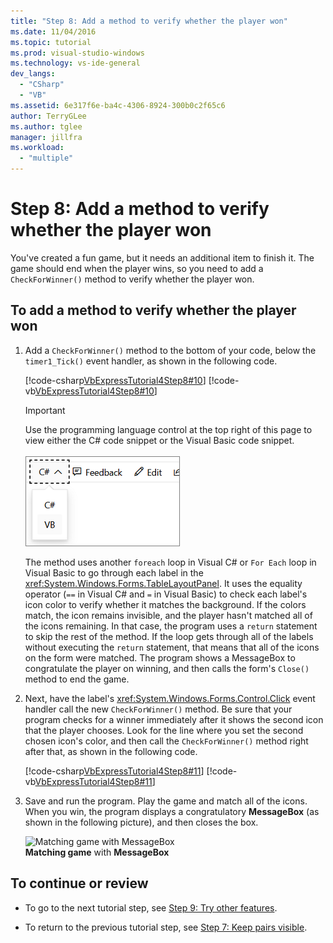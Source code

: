 ```yaml
---
title: "Step 8: Add a method to verify whether the player won"
ms.date: 11/04/2016
ms.topic: tutorial
ms.prod: visual-studio-windows
ms.technology: vs-ide-general
dev_langs: 
  - "CSharp"
  - "VB"
ms.assetid: 6e317f6e-ba4c-4306-8924-300b0c2f65c6
author: TerryGLee
ms.author: tglee
manager: jillfra
ms.workload:
  - "multiple"
---
```

# Step 8: Add a method to verify whether the player won
You've created a fun game, but it needs an additional item to finish it. The game should end when the player wins, so you need to add a `CheckForWinner()` method to verify whether the player won.

## To add a method to verify whether the player won

1. Add a `CheckForWinner()` method to the bottom of your code, below the `timer1_Tick()` event handler, as shown in the following code.

     [!code-csharp[VbExpressTutorial4Step8#10](../ide/codesnippet/CSharp/step-8-add-a-method-to-verify-whether-the-player-won_1.cs)]
     [!code-vb[VbExpressTutorial4Step8#10](../ide/codesnippet/VisualBasic/step-8-add-a-method-to-verify-whether-the-player-won_1.vb)]

      > [!IMPORTANT]
      > Use the programming language control at the top right of this page to view either the C# code snippet or the Visual Basic code snippet.<br><br>![Programming language control for Docs.Microsoft.com](../ide/media/docs-programming-language-control.png)     

     The method uses another `foreach` loop in Visual C# or `For Each` loop in Visual Basic to go through each label in the <xref:System.Windows.Forms.TableLayoutPanel>. It uses the equality operator (`==` in Visual C# and `=` in Visual Basic) to check each label's icon color to verify whether it matches the background. If the colors match, the icon remains invisible, and the player hasn't matched all of the icons remaining. In that case, the program uses a `return` statement to skip the rest of the method. If the loop gets through all of the labels without executing the `return` statement, that means that all of the icons on the form were matched. The program shows a MessageBox to congratulate the player on winning, and then calls the form's `Close()` method to end the game.

2. Next, have the label's <xref:System.Windows.Forms.Control.Click> event handler call the new `CheckForWinner()` method. Be sure that your program checks for a winner immediately after it shows the second icon that the player chooses. Look for the line where you set the second chosen icon's color, and then call the `CheckForWinner()` method right after that, as shown in the following code.

     [!code-csharp[VbExpressTutorial4Step8#11](../ide/codesnippet/CSharp/step-8-add-a-method-to-verify-whether-the-player-won_2.cs)]
     [!code-vb[VbExpressTutorial4Step8#11](../ide/codesnippet/VisualBasic/step-8-add-a-method-to-verify-whether-the-player-won_2.vb)]

3. Save and run the program. Play the game and match all of the icons. When you win, the program displays a congratulatory **MessageBox** (as shown in the following picture), and then closes the box.

     ![Matching game with MessageBox](../ide/media/express_tut4step8.png)<br/>
**Matching game** with **MessageBox**

## To continue or review

- To go to the next tutorial step, see [Step 9: Try other features](../ide/step-9-try-other-features.md).

- To return to the previous tutorial step, see [Step 7: Keep pairs visible](../ide/step-7-keep-pairs-visible.md).
